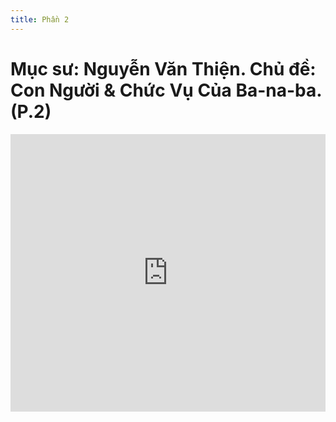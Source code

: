 ```yaml
---
title: Phần 2
---
```


# Mục sư: Nguyễn Văn Thiện. Chủ đề: Con Người & Chức Vụ Của Ba-na-ba. (P.2)


<iframe width="100%" height="444" src="https://www.youtube.com/embed/m6Jy1eK92Vw?si=rLKy6j7-riaD6aku" title="YouTube video player" frameborder="0" allow="accelerometer; autoplay; clipboard-write; encrypted-media; gyroscope; picture-in-picture; web-share" allowfullscreen></iframe>
